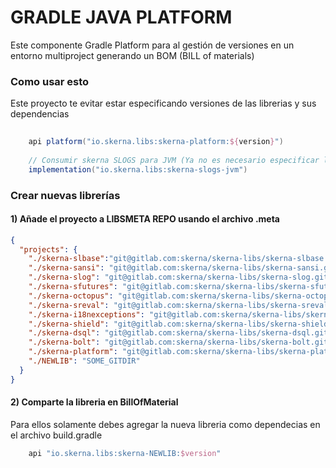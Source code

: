 # GRADLE JAVA PLATFORM

Este componente Gradle Platform para al gestión de versiones en un entorno multiproject
generando un BOM (BILL of materials)

### Como usar esto

Este proyecto te evitar estar especificando versiones de las librerias y sus 
dependencias 


```groovy
    
    api platform("io.skerna.libs:skerna-platform:${version}")
    
    // Consumir skerna SLOGS para JVM (Ya no es necesario especificar la versión)
    implementation("io.skerna.libs:skerna-slogs-jvm")
```

### Crear nuevas librerías

#### 1) Añade el proyecto a LIBSMETA REPO usando el archivo .meta

```json
{
  "projects": {
    "./skerna-slbase":"git@gitlab.com:skerna/skerna-libs/skerna-slbase.git",
    "./skerna-sansi": "git@gitlab.com:skerna/skerna-libs/skerna-sansi.git",
    "./skerna-slog": "git@gitlab.com:skerna/skerna-libs/skerna-slog.git",
    "./skerna-sfutures": "git@gitlab.com:skerna/skerna-libs/skerna-sfutures.git",
    "./skerna-octopus": "git@gitlab.com:skerna/skerna-libs/skerna-octopus.git",
    "./skerna-sreval": "git@gitlab.com:skerna/skerna-libs/skerna-sreval.git",
    "./skerna-i18nexceptions": "git@gitlab.com:skerna/skerna-libs/skerna-i18nexceptions.git",
    "./skerna-shield": "git@gitlab.com:skerna/skerna-libs/skerna-shield.git",
    "./skerna-dsql": "git@gitlab.com:skerna/skerna-libs/skerna-dsql.git",
    "./skerna-bolt": "git@gitlab.com:skerna/skerna-libs/skerna-bolt.git",
    "./skerna-platform": "git@gitlab.com:skerna/skerna-libs/skerna-platform.git",
    "./NEWLIB": "SOME_GITDIR"
  }
}
```


#### 2) Comparte la libreria en BillOfMaterial

Para ellos solamente debes agregar la nueva libreria como dependecias en el archivo
build.gradle

```groovy
    api "io.skerna.libs:skerna-NEWLIB:$version"
```


